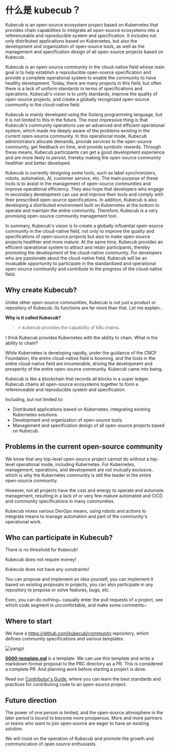 # 什么是 kubecub？

Kubecub is an open-source ecosystem project based on Kubernetes that provides chain capabilities to integrate all open-source ecosystems into a referenceable and reproducible system and specification. It includes not only distributed applications based on Kubernetes, but also the development and organization of open-source tools, as well as the management and specification design of all open-source projects based on Kubecub.

Kubecub is an open-source community in the cloud-native field whose main goal is to help establish a reproducible open-source specification and provide a complete operational system to enable the community to have healthy development. Today, there are many projects in this field, but often there is a lack of uniform standards in terms of specifications and operations. Kubecub's vision is to unify standards, improve the quality of open-source projects, and create a globally recognized open-source community in the cloud-native field.

Kubecub is mainly developed using the Golang programming language, but it is not limited to this in the future. The most impressive thing is that Kubecub's community operations use an advanced and efficient operational system, which made me deeply aware of the problems existing in the current open-source community. In this operational mode, Kubecub administrators allocate demands, provide services to the open-source community, get feedback on time, and provide symbolic rewards. Through these means, Kubecub participants can get a good development experience and are more likely to persist, thereby making the open-source community healthier and better developed.

Kubecub is currently designing some tools, such as label synchronizers, robots, automation, AI, customer service, etc. The main purpose of these tools is to assist in the management of open-source communities and improve operational efficiency. They also hope that developers who engage in secondary development can use and improve their tools and comply with their prescribed open-source specifications. In addition, Kubecub is also developing a distributed environment built on Kubernetes at the bottom to operate and maintain the entire community. Therefore, Kubecub is a very promising open-source community management tool.

In summary, Kubecub's vision is to create a globally influential open-source community in the cloud-native field, not only to improve the quality and specifications of open-source projects but also to make open-source projects healthier and more mature. At the same time, Kubecub provides an efficient operational system to attract and retain participants, thereby promoting the development of the cloud-native community. For developers who are passionate about the cloud-native field, Kubecub will be an invaluable opportunity to participate in the standardized and operational open-source community and contribute to the progress of the cloud-native field.

## Why create Kubecub?

Unlike other open-source communities, Kubecub is not just a product or repository of Kubecub. Its functions are far more than that. Let me explain...

**Why is it called Kubecub?**

> 🔥 kubecub provides the capability of k8s chains.

I think Kubecub provides Kubernetes with the ability to chain. What is the ability to chain?

While Kubernetes is developing rapidly, under the guidance of the CNCF Foundation, the entire cloud-native field is booming, and the tools in the entire cloud-native field are innumerable, driving the development and prosperity of the entire open-source community. Kubecub came into being.

Kubecub is like a blockchain that records all blocks in a super ledger. Kubecub chains all open-source ecosystems together to form a referenceable and reproducible system and specification.

Including, but not limited to:

+ Distributed applications based on Kubernetes, integrating existing Kubernetes solutions.
+ Development and organization of open-source tools.
+ Management and specification design of all open-source projects based on Kubecub.

## Problems in the current open-source community

We know that any top-level open-source project cannot do without a top-level operational mode, including Kubernetes. For Kubernetes, management, operations, and development are not mutually exclusive, which is why the Kubernetes community is still the leader in the entire open-source community.

However, not all projects have the cost and energy to operate and automate management, resulting in a lack of or very few mature automated and CICD and community specifications in many communities.

Kubecub mixes various DevOps means, using robots and actions to integrate means to manage automation and part of the community's operational work.

## Who can participate in Kubecub?

There is no threshold for Kubecub!

Kubecub does not require money!

Kubecub does not have any constraints!

You can propose and implement an idea yourself, you can implement it based on existing proposals in projects, you can also participate in any repository to propose or solve features, bugs, etc.

Even, you can do nothing~ casually enter the pull requests of a project, see which code segment is uncomfortable, and make some comments~

## Where to start

We have a https://github.com/kubecub/community repository, which defines community specifications and various templates.

![yangzi](http://sm.nsddd.top/sm202306012140301.png)

**[0000-template.md](http://0000-template.md/)** is a template. We can use this template and write a markdown format proposal to the PRC directory as a PR. This is considered a complete PR. And planning work before starting a project is done.

Read our [Contributor's Guide](https://github.com/kubecub/community/blob/main/CONTRIBUTING.md), where you can learn the best standards and practices for contributing code to an open-source project.

## Future direction

The power of one person is limited, and the open-source atmosphere in the later period is bound to become more prosperous. More and more partners or teams who want to join open-source are eager to have an existing solution.

We will insist on the operation of Kubecub and promote the growth and communication of open source enthusiasts.
